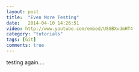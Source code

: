 ```yaml
---
layout: post
title:  "Even More Testing"
date:   2014-04-10 14:26:51
video: http://www.youtube.com/embed/U8GBXvdmHT4
category: "tutorials"
tags: [Git] 
comments: true
---
```


testing again....
